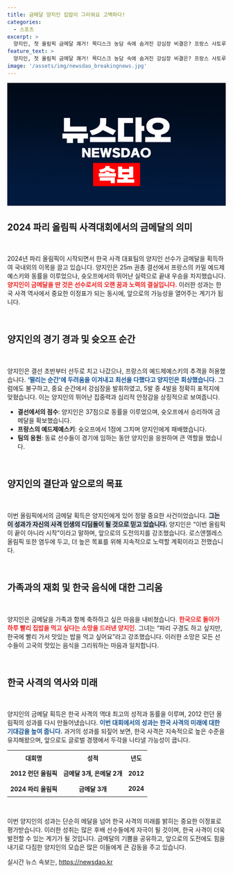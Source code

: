 ```yaml
---
title: 금메달 양지인 집밥이 그리워요 고백하다!
categories:
  - 스포츠
excerpt: >
  양지인, 첫 올림픽 금메달 쾌거! 목디스크 농담 속에 숨겨진 강심장 비결은? 프랑스 샤토루에서 2024 파리올림픽 25ｍ 권총 결선에서 금메달을 차지한 양지인의 뜨거운 감동이 전해진다.
feature_text: >
  양지인, 첫 올림픽 금메달 쾌거! 목디스크 농담 속에 숨겨진 강심장 비결은? 프랑스 샤토루에서 2024 파리올림픽 25ｍ 권총 결선에서 금메달을 차지한 양지인의 뜨거운 감동이 전해진다.
image: '/assets/img/newsdao_breakingnews.jpg'
---
```


<p><img src="/assets/img/newsdao_breakingnews.jpg" alt="cryptoinkorea 속보" /></p>

<h2 data-ke-size="size26">2024 파리 올림픽 사격대회에서의 금메달의 의미</h2>

<p data-ke-size="size16">&nbsp;</p>

<p>2024년 파리 올림픽이 시작되면서 한국 사격 대표팀의 양지인 선수가 금메달을 획득하여 국내외의 이목을 끌고 있습니다. 양지인은 25m 권총 결선에서 프랑스의 카밀 예드제예스키와 동률을 이루었으나, 슛오프에서의 뛰어난 실력으로 끝내 우승을 차지했습니다. <b><span style="color: #ee2323;">양지인이 금메달을 딴 것은 선수로서의 오랜 꿈과 노력의 결실입니다.</span></b> 이러한 성과는 한국 사격 역사에서 중요한 이정표가 되는 동시에, 앞으로의 가능성을 열어주는 계기가 됩니다.</p>

<p data-ke-size="size16">&nbsp;</p>

<h2 data-ke-size="size26">양지인의 경기 경과 및 슛오프 순간</h2>

<p data-ke-size="size16">&nbsp;</p>

<p>양지인은 결선 초반부터 선두로 치고 나갔으나, 프랑스의 예드제예스키의 추격을 허용했습니다. <b><span style="color: #1a5490;">‘떨리는 순간’에 두려움을 이겨내고 최선을 다했다고 양지인은 회상했습니다.</span></b> 그럼에도 불구하고, 중요 순간에서 강심장을 발휘하였고, 5발 중 4발을 정확히 표적지에 맞혔습니다. 이는 양지인의 뛰어난 집중력과 심리적 안정감을 상징적으로 보여줍니다.</p>

<ul>
    <li><b>결선에서의 점수</b>: 양지인은 37점으로 동률을 이루었으며, 슛오프에서 승리하여 금메달을 확보했습니다.</li>
    <li><b>프랑스의 예드제예스키</b>: 슛오프에서 1점에 그치며 양지인에게 패배했습니다.</li>
    <li><b>팀의 응원</b>: 동료 선수들이 경기에 임하는 동안 양지인을 응원하며 큰 역할을 했습니다.</li>
</ul>

<p data-ke-size="size16">&nbsp;</p>

<h2 data-ke-size="size26">양지인의 결단과 앞으로의 목표</h2>

<p data-ke-size="size16">&nbsp;</p>

<p>이번 올림픽에서의 금메달 획득은 양지인에게 있어 정말 중요한 사건이었습니다. <b><span style="background-color: #21538527;">그는 이 성과가 자신의 사격 인생의 디딤돌이 될 것으로 믿고 있습니다.</span></b> 양지인은 “이번 올림픽이 끝이 아니라 시작”이라고 말하며, 앞으로의 도전의지를 강조했습니다. 로스앤젤레스 올림픽 또한 염두에 두고, 더 높은 목표를 위해 지속적으로 노력할 계획이라고 전했습니다.</p>

<p data-ke-size="size16">&nbsp;</p>

<h2 data-ke-size="size26">가족과의 재회 및 한국 음식에 대한 그리움</h2>

<p data-ke-size="size16">&nbsp;</p> 

<p>양지인은 금메달을 가족과 함께 축하하고 싶은 마음을 내비쳤습니다. <b><span style="color: #ee2323;">한국으로 돌아가 하루 빨리 집밥을 먹고 싶다는 소망을 드러낸 양지인.</span></b> 그녀는 “파리 구경도 하고 싶지만, 한국에 빨리 가서 맛있는 밥을 먹고 싶어요”라고 강조했습니다. 이러한 소망은 모든 선수들이 고국의 맛있는 음식을 그리워하는 마음과 일치합니다.</p>

<p data-ke-size="size16">&nbsp;</p>

<h2 data-ke-size="size26">한국 사격의 역사와 미래</h2>

<p data-ke-size="size16">&nbsp;</p>

<p>양지인의 금메달 획득은 한국 사격의 역대 최고의 성적과 동률을 이루며, 2012 런던 올림픽의 성과를 다시 만들어냈습니다. <b><span style="color: #1a5490;">이번 대회에서의 성과는 한국 사격의 미래에 대한 기대감을 높여 줍니다.</span></b> 과거의 성과를 되짚어 보면, 한국 사격은 지속적으로 높은 수준을 유지해왔으며, 앞으로도 글로벌 경쟁에서 두각을 나타낼 가능성이 큽니다.</p>

<table style="width: 100%; border-collapse: collapse;">
    <tr>
        <td style="text-align: center; height: 30px;"><b>대회명</b></td>
        <td style="text-align: center; height: 30px;"><b>성적</b></td>
        <td style="text-align: center; height: 30px;"><b>년도</b></td>
    </tr>
    <tr>
        <td style="text-align: center; height: 30px;"><b>2012 런던 올림픽</b></td>
        <td style="text-align: center; height: 30px;"><b>금메달 3개, 은메달 2개</b></td>
        <td style="text-align: center; height: 30px;"><b>2012</b></td>
    </tr>
    <tr>
        <td style="text-align: center; height: 30px;"><b>2024 파리 올림픽</b></td>
        <td style="text-align: center; height: 30px;"><b>금메달 3개</b></td>
        <td style="text-align: center; height: 30px;"><b>2024</b></td>
    </tr>
</table>

<p data-ke-size="size16">&nbsp;</p>

<p>이번 양지인의 성과는 단순히 메달을 넘어 한국 사격의 미래를 밝히는 중요한 이정표로 평가받습니다. 이러한 성취는 많은 후배 선수들에게 자극이 될 것이며, 한국 사격이 더욱 발전할 수 있는 계기가 될 것입니다. 금메달의 기쁨을 공유하고, 앞으로의 도전에도 힘을 내기로 다짐한 양지인의 모습은 많은 이들에게 큰 감동을 주고 있습니다.</p>
실시간 뉴스 속보는, <a href="https://newsdao.kr" rel="dofollow">https://newsdao.kr</a>


